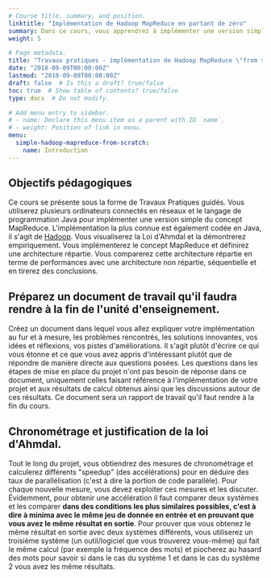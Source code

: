 ```yaml
---
# Course title, summary, and position.
linktitle: "Implémentation de Hadoop MapReduce en partant de zéro"
summary: Dans ce cours, vous apprendrez à implémenter une version simple du concept MapReduce en partant de zéro. C'est une sorte de ré-implémentation de Hadoop, codé en langage Java.
weight: 5

# Page metadata.
title: "Travaux pratiques - implémentation de Hadoop MapReduce \"from scratch\" en Java."
date: "2018-09-09T00:00:00Z"
lastmod: "2018-09-09T00:00:00Z"
draft: false  # Is this a draft? true/false
toc: true  # Show table of contents? true/false
type: docs  # Do not modify.

# Add menu entry to sidebar.
# - name: Declare this menu item as a parent with ID `name`.
# - weight: Position of link in menu.
menu:
  simple-hadoop-mapreduce-from-scratch:
    name: Introduction
---
```


## Objectifs pédagogiques ##

Ce cours se présente sous la forme de Travaux Pratiques guidés. Vous utiliserez plusieurs ordinateurs connectés en réseaux et le langage de programmation Java pour implémenter une version simple du concept MapReduce. L'implémentation la plus connue est également codée en Java, il s'agit de [Hadoop](https://hadoop.apache.org/).
Vous visualiserez la Loi d'Ahmdal et la démontrerez empiriquement. Vous implémenterez le concept MapReduce et définirez une architecture répartie. Vous comparerez cette architecture répartie en terme de performances avec une architecture non répartie, séquentielle et en tirerez des conclusions.

## Préparez un document de travail qu'il faudra rendre à la fin de l'unité d'enseignement. ##

Créez un document dans lequel vous allez expliquer votre implémentation au fur et à mesure, les problèmes rencontrés, les solutions innovantes, vos idées et réflexions, vos pistes d'améliorations. Il s'agit plutôt d'écrire ce qui vous étonne et ce que vous avez appris d'intéressant plutôt que de répondre de manière directe aux questions posées. Les questions dans les étapes de mise en place du projet n'ont pas besoin de réponse dans ce document, uniquement celles faisant référence à l'implémentation de votre projet et aux résultats de calcul obtenus ainsi que les discussions autour de ces résultats. Ce document sera un rapport de travail qu'il faut rendre à la fin du cours.

## Chronométrage et justification de la loi d'Ahmdal. ##

Tout le long du projet, vous obtiendrez des mesures de chronométrage et calculerez différents "speedup" (des accélérations) pour en déduire des taux de parallélisation (c'est à dire la portion de code parallèle). Pour chaque nouvelle mesure, vous devez exploiter ces mesures et les discuter. Évidemment, pour obtenir une accélération il faut comparer deux systèmes et les comparer **dans des conditions les plus similaires possibles, c'est à dire à minima avec le même jeu de donnée en entrée et en prouvant que vous avez le même résultat en sortie**.
Pour prouver que vous obtenez le même résultat en sortie avec deux systèmes différents, vous utiliserez un troisième système (un outil/logiciel que vous trouverez vous-même) qui fait le même calcul (par exemple la fréquence des mots) et piocherez au hasard des mots pour savoir si dans le cas du système 1 et dans le cas du système 2 vous avez les même résultats.

